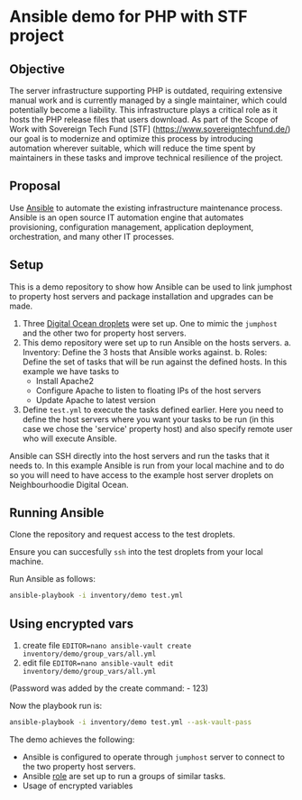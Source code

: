 # Ansible demo for PHP with STF project

## Objective

The server infrastructure supporting PHP is outdated, requiring extensive manual work and is currently managed by a single maintainer, which could potentially become a liability. This infrastructure plays a critical role as it hosts the PHP release files that users download.
As part of the Scope of Work with Sovereign Tech Fund [STF] (https://www.sovereigntechfund.de/) our goal is to modernize and optimize this process by introducing automation wherever suitable, which will reduce the time spent by maintainers in these tasks and improve technical resilience of the project.

## Proposal

Use [Ansible](https://www.ansible.com/) to automate the existing infrastructure maintenance process. Ansible is an open source IT automation engine that automates provisioning, configuration management, application deployment, orchestration, and many other IT processes.

## Setup

This is a demo repository to show how Ansible can be used to link jumphost to property host servers and package installation and upgrades can be made.

1. Three [Digital Ocean droplets](https://www.digitalocean.com/products/droplets) were set up. One to mimic the `jumphost` and the other two for property host servers.
2. This demo repository were set up to run Ansible on the hosts servers.
   a. Inventory: Define the 3 hosts that Ansible works against.
   b. Roles: Define the set of tasks that will be run against the defined hosts. In this example we have tasks to
      - Install Apache2
      - Configure Apache to listen to floating IPs of the host servers
      - Update Apache to latest version
3. Define `test.yml` to execute the tasks defined earlier. Here you need to define the host servers where you want your tasks to be run (in this case we chose the 'service' property host) and also specify remote user who will execute Ansible.

Ansible can SSH directly into the host servers and run the tasks that it needs to. In this example Ansible is run from your local machine and to do so you will need to have access to the example host server droplets on Neighbourhoodie Digital Ocean.

## Running Ansible

Clone the repository and request access to the test droplets.

Ensure you can succesfully `ssh` into the test droplets from your local machine.

Run Ansible as follows:

```bash
ansible-playbook -i inventory/demo test.yml
```

## Using encrypted vars
1. create file `EDITOR=nano ansible-vault create inventory/demo/group_vars/all.yml`
2. edit file `EDITOR=nano ansible-vault edit inventory/demo/group_vars/all.yml`

(Password was added by the create command: - 123)

Now the playbook run is:
```bash
ansible-playbook -i inventory/demo test.yml --ask-vault-pass
```

The demo achieves the following:

- Ansible is configured to operate through `jumphost` server to connect to the two property host servers.
- Ansible [role](https://docs.ansible.com/ansible/latest/playbook_guide/playbooks_reuse_roles.html) are set up to run a groups of similar tasks.
- Usage of encrypted variables
